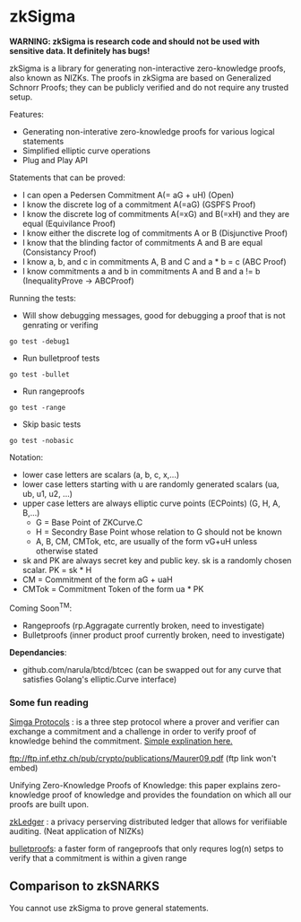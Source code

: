 # zkSigma

**WARNING: zkSigma is research code and should not be used with sensitive data.  It definitely has bugs!**

zkSigma is a library for generating non-interactive zero-knowledge proofs, also known as NIZKs. The proofs in zkSigma are based on Generalized Schnorr Proofs; they can be publicly verified and do not require any trusted setup.


Features:
- Generating non-interative zero-knowledge proofs for various logical statements
- Simplified elliptic curve operations
- Plug and Play API

Statements that can be proved:
- I can open a Pedersen Commitment A(= aG + uH) (Open)
- I know the discrete log of a commitment A(=aG) (GSPFS Proof)
- I know the discrete log of commitments A(=xG) and B(=xH) and they are equal (Equivilance Proof)
- I know either the discrete log of commitments A or B (Disjunctive Proof)
- I know that the blinding factor of commitments A and B are equal (Consistancy Proof)
- I know a, b, and c in commitments A, B and C and a * b = c (ABC Proof)
- I know commitments a and b in commitments A and B and  a != b  (InequalityProve -> ABCProof)


Running the tests:
- Will show debugging messages, good for debugging a proof that is not genrating or verifing
```
go test -debug1
```
- Run bulletproof tests 
```
go test -bullet
```
- Run rangeproofs
```
go test -range
```
- Skip basic tests
```
go test -nobasic
```


Notation: 
- lower case letters are scalars (a, b, c, x,...)
- lower case letters starting with u are randomly generated scalars (ua, ub, u1, u2, ...)
- upper case letters are always elliptic curve points (ECPoints) (G, H, A, B,...)
  - G = Base Point of ZKCurve.C
  - H = Secondry Base Point whose relation to G should not be known
  - A, B, CM, CMTok, etc, are usually of the form vG+uH unless otherwise stated
- sk and PK are always secret key and public key. sk is a randomly chosen scalar.  PK = sk * H
- CM = Commitment of the form aG + uaH
- CMTok = Commitment Token of the form ua * PK

Coming Soon<sup>TM</sup>:
- Rangeproofs (rp.Aggragate currently broken, need to investigate)
- Bulletproofs (inner product proof currently broken, need to investigate)

**Dependancies**:
- github.com/narula/btcd/btcec (can be swapped out for any curve that satisfies Golang's elliptic.Curve interface)


### Some fun reading

[Simga Protocols](http://www.cs.au.dk/~ivan/Sigma.pdf)
: is a three step protocol where a prover and verifier can exchange a commitment and a challenge in order to verify proof of knowledge behind the commitment. [Simple explination here.](https://en.wikipedia.org/wiki/Proof_of_knowledge#Sigma_protocols)

ftp://ftp.inf.ethz.ch/pub/crypto/publications/Maurer09.pdf (ftp link won't embed)

Unifying Zero-Knowledge Proofs of Knowledge: this paper explains zero-knowledge proof of knowledge and provides the foundation on which all our proofs are built upon. 

[zkLedger](https://www.usenix.org/conference/nsdi18/presentation/narula)
: a privacy perserving distributed ledger that allows for verifiiable auditing. (Neat application of NIZKs)

[bulletproofs](https://doc-internal.dalek.rs/bulletproofs/inner_product_proof/index.html): a faster form of rangeproofs that only requres log(n) setps to verify that a commitment is within a given range


## Comparison to zkSNARKS

You cannot use zkSigma to prove general statements.
